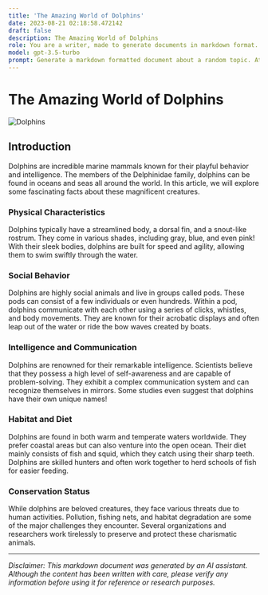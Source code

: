 ```yaml
---
title: 'The Amazing World of Dolphins'
date: 2023-08-21 02:18:58.472142
draft: false
description: The Amazing World of Dolphins
role: You are a writer, made to generate documents in markdown format. It is very important that all of the documents you generate are in valid markdown format.
model: gpt-3.5-turbo
prompt: Generate a markdown formatted document about a random topic. At the bottom, include a disclaimer explaining that the document was generated by you. The first line of the document should be the title. Make sure that the entire document is in proper markdown format, using a mix of various tags to make the document visually appealing.
---
```


# The Amazing World of Dolphins

![Dolphins](https://cdn.pixabay.com/photo/2021/08/18/14/36/dolphin-6553843_1280.jpg)

## Introduction
Dolphins are incredible marine mammals known for their playful behavior and intelligence. The members of the Delphinidae family, dolphins can be found in oceans and seas all around the world. In this article, we will explore some fascinating facts about these magnificent creatures.

### Physical Characteristics
Dolphins typically have a streamlined body, a dorsal fin, and a snout-like rostrum. They come in various shades, including gray, blue, and even pink! With their sleek bodies, dolphins are built for speed and agility, allowing them to swim swiftly through the water.

### Social Behavior
Dolphins are highly social animals and live in groups called pods. These pods can consist of a few individuals or even hundreds. Within a pod, dolphins communicate with each other using a series of clicks, whistles, and body movements. They are known for their acrobatic displays and often leap out of the water or ride the bow waves created by boats.

### Intelligence and Communication
Dolphins are renowned for their remarkable intelligence. Scientists believe that they possess a high level of self-awareness and are capable of problem-solving. They exhibit a complex communication system and can recognize themselves in mirrors. Some studies even suggest that dolphins have their own unique names!

### Habitat and Diet
Dolphins are found in both warm and temperate waters worldwide. They prefer coastal areas but can also venture into the open ocean. Their diet mainly consists of fish and squid, which they catch using their sharp teeth. Dolphins are skilled hunters and often work together to herd schools of fish for easier feeding.

### Conservation Status
While dolphins are beloved creatures, they face various threats due to human activities. Pollution, fishing nets, and habitat degradation are some of the major challenges they encounter. Several organizations and researchers work tirelessly to preserve and protect these charismatic animals.

---

*Disclaimer: This markdown document was generated by an AI assistant. Although the content has been written with care, please verify any information before using it for reference or research purposes.*